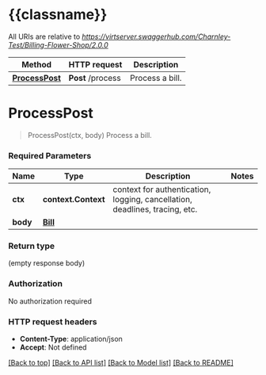# {{classname}}

All URIs are relative to *https://virtserver.swaggerhub.com/Charnley-Test/Billing-Flower-Shop/2.0.0*

Method | HTTP request | Description
------------- | ------------- | -------------
[**ProcessPost**](ProcessApi.md#ProcessPost) | **Post** /process | Process a bill.

# **ProcessPost**
> ProcessPost(ctx, body)
Process a bill.

### Required Parameters

Name | Type | Description  | Notes
------------- | ------------- | ------------- | -------------
 **ctx** | **context.Context** | context for authentication, logging, cancellation, deadlines, tracing, etc.
  **body** | [**Bill**](Bill.md)|  | 

### Return type

 (empty response body)

### Authorization

No authorization required

### HTTP request headers

 - **Content-Type**: application/json
 - **Accept**: Not defined

[[Back to top]](#) [[Back to API list]](../README.md#documentation-for-api-endpoints) [[Back to Model list]](../README.md#documentation-for-models) [[Back to README]](../README.md)

